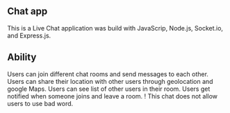 ## Chat app

This is a Live Chat application was build with JavaScrip, Node.js, Socket.io, and Express.js.

## Ability

Users can join different chat rooms and send messages to each other. Users can share their location with other users
through geolocation and google Maps. Users can see list of other users in their room. Users get notified when someone
joins and leave a room.
! This chat does not allow users to use bad word.



